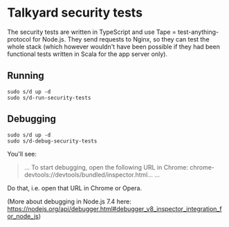 Talkyard security tests
===================================

The security tests are written in TypeScript and use Tape = test-anything-protocol for Node.js.
They send requests to Nginx, so they can test the whole stack (which however wouldn't have been
possible if they had been functional tests written in Scala for the app server only).


Running
---------------

```
sudo s/d up -d
sudo s/d-run-security-tests
```


Debugging
---------------

```
sudo s/d up -d
sudo s/d-debug-security-tests
```

You'll see:

> ...
> To start debugging, open the following URL in Chrome:
>    chrome-devtools://devtools/bundled/inspector.html...
> ...

Do that, i.e. open that URL in Chrome or Opera.

(More about debugging in Node.js 7.4 here:
https://nodejs.org/api/debugger.html#debugger_v8_inspector_integration_for_node_js)
